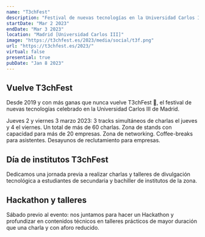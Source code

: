 ```yaml
---
name: "T3chFest"
description: "Festival de nuevas tecnologías en la Universidad Carlos III de Madrid. 2 y 3 de marzo de 2023."
startDate: "Mar 2 2023"
endDate: "Mar 3 2023"
location: "Madrid [Universidad Carlos III]"
image: "https://t3chfest.es/2023/media/social/t3f.png"
url: "https://t3chfest.es/2023/"
virtual: false
presential: true
pubDate: "Jan 8 2023"
---
```


## Vuelve T3chFest
Desde 2019 y con más ganas que nunca vuelve T3chFest 🤖, el festival de nuevas tecnologías celebrado en la Universidad Carlos III de Madrid.

Jueves 2 y viernes 3 marzo 2023: 3 tracks simultáneos de charlas el jueves y 4 el viernes. Un total de más de 60 charlas. Zona de stands con capacidad para más de 20 empresas. Zona de networking. Coffee-breaks para asistentes. Desayunos de reclutamiento para empresas.

## Día de institutos T3chFest
Dedicamos una jornada previa a realizar charlas y talleres de divulgación tecnológica a estudiantes de secundaria y bachiller de institutos de la zona.

## Hackathon y talleres
Sábado previo al evento: nos juntamos para hacer un Hackathon y profundizar en contenidos técnicos en talleres prácticos de mayor duración que una charla y con aforo reducido.
